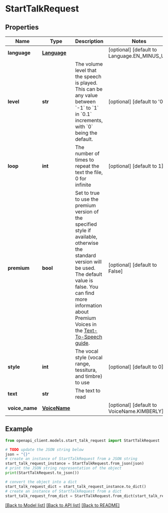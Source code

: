 # StartTalkRequest


## Properties

Name | Type | Description | Notes
------------ | ------------- | ------------- | -------------
**language** | [**Language**](Language.md) |  | [optional] [default to Language.EN_MINUS_US]
**level** | **str** | The volume level that the speech is played. This can be any value between &#x60;-1&#x60; to &#x60;1&#x60; in &#x60;0.1&#x60; increments, with &#x60;0&#x60; being the default. | [optional] [default to '0']
**loop** | **int** | The number of times to repeat the text the file, 0 for infinite | [optional] [default to 1]
**premium** | **bool** | Set to true to use the premium version of the specified style if available, otherwise the standard version will be used. The default value is false. You can find more information about Premium Voices in the [Text-To-Speech guide](/voice/voice-api/guides/text-to-speech#premium-voices). | [optional] [default to False]
**style** | **int** | The vocal style (vocal range, tessitura, and timbre) to use | [optional] [default to 0]
**text** | **str** | The text to read | 
**voice_name** | [**VoiceName**](VoiceName.md) |  | [optional] [default to VoiceName.KIMBERLY]

## Example

```python
from openapi_client.models.start_talk_request import StartTalkRequest

# TODO update the JSON string below
json = "{}"
# create an instance of StartTalkRequest from a JSON string
start_talk_request_instance = StartTalkRequest.from_json(json)
# print the JSON string representation of the object
print(StartTalkRequest.to_json())

# convert the object into a dict
start_talk_request_dict = start_talk_request_instance.to_dict()
# create an instance of StartTalkRequest from a dict
start_talk_request_from_dict = StartTalkRequest.from_dict(start_talk_request_dict)
```
[[Back to Model list]](../README.md#documentation-for-models) [[Back to API list]](../README.md#documentation-for-api-endpoints) [[Back to README]](../README.md)


